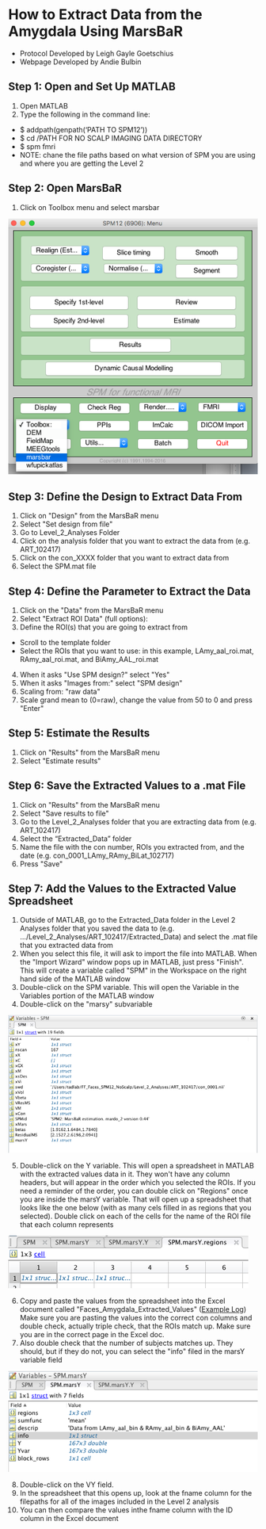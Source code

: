 # How to Extract Data from the Amygdala Using MarsBaR
- Protocol Developed by Leigh Gayle Goetschius
- Webpage Developed by Andie Bulbin

## Step 1: Open and Set Up MATLAB
1. Open MATLAB
1. Type the following in the command line:
- $ addpath(genpath(‘PATH TO SPM12’))
- $ cd /PATH FOR NO SCALP IMAGING DATA DIRECTORY
- $ spm fmri
- NOTE: chane the file paths based on what version of SPM you are using and where you are getting the Level 2

## Step 2: Open MarsBaR
1. Click on Toolbox menu and select marsbar

![Image](marsbar1.png)

## Step 3: Define the Design to Extract Data From
1. Click on "Design" from the MarsBaR menu
1. Select "Set design from file"
1. Go to Level_2_Analyses Folder
1. Click on the analysis folder that you want to extract the data from (e.g. ART_102417)
1. Click on the con_XXXX folder that you want to extract data from
1. Select the SPM.mat file

## Step 4: Define the Parameter to Extract the Data
1. Click on the "Data" from the MarsBaR menu
2. Select "Extract ROI Data" (full options):
3. Define the ROI(s) that you are going to extract from
- Scroll to the template folder
- Select the ROIs that you want to use: in this example, LAmy_aal_roi.mat, RAmy_aal_roi.mat, and BiAmy_AAL_roi.mat
4. When it asks "Use SPM design?" select "Yes"
5. When it asks "Images from:" select "SPM design"
6. Scaling from: "raw data"
7. Scale grand mean to (0=raw), change the value from 50 to 0 and press "Enter"

## Step 5: Estimate the Results
1. Click on "Results" from the MarsBaR menu
1. Select "Estimate results"

## Step 6: Save the Extracted Values to a .mat File
1. Click on "Results" from the MarsBaR menu
1. Select "Save results to file"
1. Go to the Level_2_Analyses folder that you are extracting data from (e.g. ART_102417)
1. Select the “Extracted_Data” folder
1. Name the file with the con number, ROIs you extracted from, and the date (e.g. con_0001_LAmy_RAmy_BiLat_102717)
1. Press "Save"

## Step 7: Add the Values to the Extracted Value Spreadsheet
1. Outside of MATLAB, go to the Extracted_Data folder in the Level 2 Analyses folder that you saved the data to (e.g. …/Level_2_Analyses/ART_102417/Extracted_Data) and select the .mat file that you extracted data from
2. When you select this file, it will ask to import the file into MATLAB. When the "Import Wizard" window pops up in MATLAB, just press "Finish". This will create a variable called "SPM" in the Workspace on the right hand side of the MATLAB window
3. Double-click on the SPM variable. This will open the Variable in the Variables portion of the MATLAB window
4. Double-click on the "marsy" subvariable

![Image](marsbar3.png)

5. Double-click on the Y variable. This will open a spreadsheet in MATLAB with the extracted values data in it. They won't have any column headers, but will appear in the order which you selected the ROIs. If you need a reminder of the order, you can double click on "Regions" once you are inside the marsY variable. That will open up a spreadsheet that looks like the one below (with as many cels filled in as regions that you selected). Double click on each of the cells for the name of the ROI file that each column represents

![Image](marsbar2.png)

6. Copy and paste the values from the spreadsheet into the Excel document called "Faces_Amygdala_Extracted_Values" ([Example Log](https://docs.google.com/spreadsheets/d/e/2PACX-1vQaLpFZByS_JtieWACRdsuC5rvMXFFYMAX3cksbdOrK6FnBDSG7L3ZD4rcGU5yBKBzC-WamNaSf03QD/pub?output=xlsx)) Make sure you are pasting the values into the correct con columns and double check, actually triple check, that the ROIs match up. Make sure you are in the correct page in the Excel doc.
7. Also double check that the number of subjects matches up. They should, but if they do not, you can select the "info" filed in the marsY variable field

![Image](marsbar4.png)

8. Double-click on the VY field.
9. In the spreadsheet that this opens up, look at the fname column for the filepaths for all of the images included in the Level 2 analysis
10. You can then compare the values inthe fname column with the ID column in the Excel document
